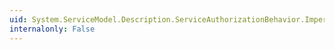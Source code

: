 ```yaml
---
uid: System.ServiceModel.Description.ServiceAuthorizationBehavior.ImpersonateOnSerializingReply
internalonly: False
---
```

